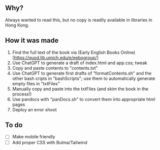 ## Why?

Always wanted to read this, but no copy is readily available in libraries in Hong Kong.

## How it was made

1. Find the full text of the book via (Early English Books Online)[https://quod.lib.umich.edu/e/eebogroup/]
2. Use ChatGPT to generate a draft of index.html and app.css; tweak
3. Copy and paste contents to "contents.txt"
4. Use ChatGPT to generate first drafts of "formatContents.sh" and the other bash cripts in "bashScripts"; use them to automatically generate empty files in "txtFiles"
5. Manually copy and paste into the txtFiles (and skim the book in the process!)
6. Use pandocs with "panDocs.sh" to convert them into appropriate html pages
7. Deploy an error shoot

## To do

- [ ] Make mobile friendly
- [ ] Add proper CSS with Bulma/Tailwind
